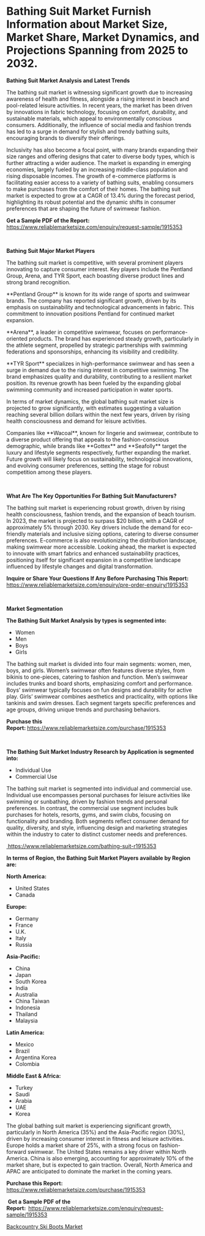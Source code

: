<p><h1>Bathing Suit Market Furnish Information about Market Size, Market Share, Market Dynamics, and Projections Spanning from 2025 to 2032.</h1></p><p><strong>Bathing Suit Market Analysis and Latest Trends</strong></p>
<p><p>The bathing suit market is witnessing significant growth due to increasing awareness of health and fitness, alongside a rising interest in beach and pool-related leisure activities. In recent years, the market has been driven by innovations in fabric technology, focusing on comfort, durability, and sustainable materials, which appeal to environmentally conscious consumers. Additionally, the influence of social media and fashion trends has led to a surge in demand for stylish and trendy bathing suits, encouraging brands to diversify their offerings. </p><p>Inclusivity has also become a focal point, with many brands expanding their size ranges and offering designs that cater to diverse body types, which is further attracting a wider audience. The market is expanding in emerging economies, largely fueled by an increasing middle-class population and rising disposable incomes. The growth of e-commerce platforms is facilitating easier access to a variety of bathing suits, enabling consumers to make purchases from the comfort of their homes. The bathing suit market is expected to grow at a CAGR of 13.4% during the forecast period, highlighting its robust potential and the dynamic shifts in consumer preferences that are shaping the future of swimwear fashion.</p></p>
<p><strong>Get a Sample PDF of the Report:&nbsp;</strong> <a href="https://www.reliablemarketsize.com/enquiry/request-sample/1915353?utm_campaign=3460&utm_medium=2&utm_source=Github&utm_content=ia&utm_term=05042025&utm_id=bathing-suit">https://www.reliablemarketsize.com/enquiry/request-sample/1915353</a></p>
<p>&nbsp;</p>
<p><strong>Bathing Suit Major Market Players</strong></p>
<p><p>The bathing suit market is competitive, with several prominent players innovating to capture consumer interest. Key players include the Pentland Group, Arena, and TYR Sport, each boasting diverse product lines and strong brand recognition.</p><p>**Pentland Group** is known for its wide range of sports and swimwear brands. The company has reported significant growth, driven by its emphasis on sustainability and technological advancements in fabric. This commitment to innovation positions Pentland for continued market expansion.</p><p>**Arena**, a leader in competitive swimwear, focuses on performance-oriented products. The brand has experienced steady growth, particularly in the athlete segment, propelled by strategic partnerships with swimming federations and sponsorships, enhancing its visibility and credibility.</p><p>**TYR Sport** specializes in high-performance swimwear and has seen a surge in demand due to the rising interest in competitive swimming. The brand emphasizes quality and durability, contributing to a resilient market position. Its revenue growth has been fueled by the expanding global swimming community and increased participation in water sports.</p><p>In terms of market dynamics, the global bathing suit market size is projected to grow significantly, with estimates suggesting a valuation reaching several billion dollars within the next few years, driven by rising health consciousness and demand for leisure activities. </p><p>Companies like **Wacoal**, known for lingerie and swimwear, contribute to a diverse product offering that appeals to the fashion-conscious demographic, while brands like **Gottex** and **Seafolly** target the luxury and lifestyle segments respectively, further expanding the market. Future growth will likely focus on sustainability, technological innovations, and evolving consumer preferences, setting the stage for robust competition among these players.</p></p>
<p>&nbsp;</p>
<p><strong>What Are The Key Opportunities For Bathing Suit Manufacturers?</strong></p>
<p><p>The bathing suit market is experiencing robust growth, driven by rising health consciousness, fashion trends, and the expansion of beach tourism. In 2023, the market is projected to surpass $20 billion, with a CAGR of approximately 5% through 2030. Key drivers include the demand for eco-friendly materials and inclusive sizing options, catering to diverse consumer preferences. E-commerce is also revolutionizing the distribution landscape, making swimwear more accessible. Looking ahead, the market is expected to innovate with smart fabrics and enhanced sustainability practices, positioning itself for significant expansion in a competitive landscape influenced by lifestyle changes and digital transformation.</p></p>
<p><strong>Inquire or Share Your Questions If Any Before Purchasing This Report:</strong> <a href="https://www.reliablemarketsize.com/enquiry/pre-order-enquiry/1915353?utm_campaign=3460&utm_medium=2&utm_source=Github&utm_content=ia&utm_term=05042025&utm_id=bathing-suit">https://www.reliablemarketsize.com/enquiry/pre-order-enquiry/1915353</a></p>
<p>&nbsp;</p>
<p><strong>Market Segmentation</strong></p>
<p><strong>The Bathing Suit Market Analysis by types is segmented into:</strong></p>
<p><ul><li>Women</li><li>Men</li><li>Boys</li><li>Girls</li></ul></p>
<p><p>The bathing suit market is divided into four main segments: women, men, boys, and girls. Women’s swimwear often features diverse styles, from bikinis to one-pieces, catering to fashion and function. Men’s swimwear includes trunks and board shorts, emphasizing comfort and performance. Boys’ swimwear typically focuses on fun designs and durability for active play. Girls’ swimwear combines aesthetics and practicality, with options like tankinis and swim dresses. Each segment targets specific preferences and age groups, driving unique trends and purchasing behaviors.</p></p>
<p><strong>Purchase this Report:&nbsp;</strong><a href="https://www.reliablemarketsize.com/purchase/1915353?utm_campaign=3460&utm_medium=2&utm_source=Github&utm_content=ia&utm_term=05042025&utm_id=bathing-suit">https://www.reliablemarketsize.com/purchase/1915353</a></p>
<p>&nbsp;</p>
<p><strong>The Bathing Suit Market Industry Research by Application is segmented into:</strong></p>
<p><ul><li>Individual Use</li><li>Commercial Use</li></ul></p>
<p><p>The bathing suit market is segmented into individual and commercial use. Individual use encompasses personal purchases for leisure activities like swimming or sunbathing, driven by fashion trends and personal preferences. In contrast, the commercial use segment includes bulk purchases for hotels, resorts, gyms, and swim clubs, focusing on functionality and branding. Both segments reflect consumer demand for quality, diversity, and style, influencing design and marketing strategies within the industry to cater to distinct customer needs and preferences.</p></p>
<p><a href="https://www.reliablemarketsize.com/bathing-suit-r1915353?utm_campaign=3460&utm_medium=2&utm_source=Github&utm_content=ia&utm_term=05042025&utm_id=bathing-suit">&nbsp;https://www.reliablemarketsize.com/bathing-suit-r1915353</a></p>
<p><strong>In terms of Region, the Bathing Suit Market Players available by Region are:</strong></p>
<p>
    <p> <strong> North America: </strong>
        <ul>
            <li>United States</li>
            <li>Canada</li>
        </ul>
        </p> 
    <p> <strong> Europe: </strong>
        <ul>
            <li>Germany</li>
            <li>France</li>
            <li>U.K.</li>
            <li>Italy</li>
            <li>Russia</li>
        </ul>
        </p> 
    <p> <strong> Asia-Pacific: </strong>
        <ul>
            <li>China</li>
            <li>Japan</li>
            <li>South Korea</li>
            <li>India</li>
            <li>Australia</li>
            <li>China Taiwan</li>
            <li>Indonesia</li>
            <li>Thailand</li>
            <li>Malaysia</li>
        </ul>
        </p> 
    <p> <strong> Latin America: </strong>
        <ul>
            <li>Mexico</li>
            <li>Brazil</li>
            <li>Argentina Korea</li>
            <li>Colombia</li>
        </ul>
        </p> 
    <p> <strong> Middle East & Africa: </strong>
        <ul>
            <li>Turkey</li>
            <li>Saudi</li>
            <li>Arabia</li>
            <li>UAE</li>
            <li>Korea</li>
        </ul>
    </p>
    </p>
<p><p>The global bathing suit market is experiencing significant growth, particularly in North America (35%) and the Asia-Pacific region (30%), driven by increasing consumer interest in fitness and leisure activities. Europe holds a market share of 25%, with a strong focus on fashion-forward swimwear. The United States remains a key driver within North America. China is also emerging, accounting for approximately 10% of the market share, but is expected to gain traction. Overall, North America and APAC are anticipated to dominate the market in the coming years.</p></p>
<p><strong>Purchase this Report: </strong><a href="https://www.reliablemarketsize.com/purchase/1915353?utm_campaign=3460&utm_medium=2&utm_source=Github&utm_content=ia&utm_term=05042025&utm_id=bathing-suit">https://www.reliablemarketsize.com/purchase/1915353</a></p>
<p>&nbsp;<strong>Get a Sample PDF of the Report:&nbsp;&nbsp;</strong><a href="https://www.reliablemarketsize.com/enquiry/request-sample/1915353?utm_campaign=3460&utm_medium=2&utm_source=Github&utm_content=ia&utm_term=05042025&utm_id=bathing-suit">https://www.reliablemarketsize.com/enquiry/request-sample/1915353</a></p>
<p><strong></strong></p>
<p><p><a href="https://github.com/sderolza/Market-Research-Report-List-1/blob/main/backcountry-ski-boots-market.md?utm_campaign=3460&utm_medium=2&utm_source=Github&utm_content=ia&utm_term=05042025&utm_id=bathing-suit">Backcountry Ski Boots Market</a></p></p>